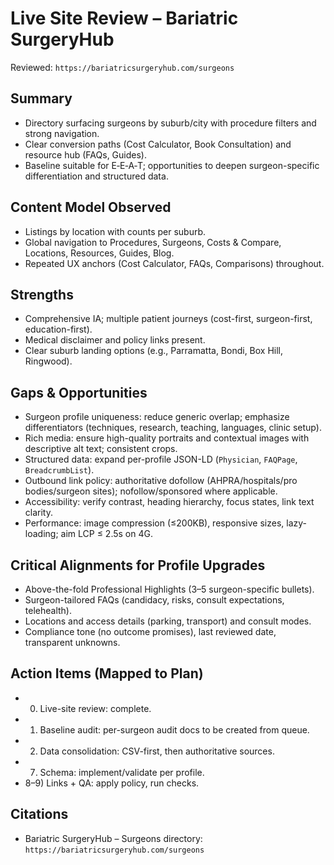 # Live Site Review – Bariatric SurgeryHub

Reviewed: `https://bariatricsurgeryhub.com/surgeons`

## Summary
- Directory surfacing surgeons by suburb/city with procedure filters and strong navigation.
- Clear conversion paths (Cost Calculator, Book Consultation) and resource hub (FAQs, Guides).
- Baseline suitable for E‑E‑A‑T; opportunities to deepen surgeon-specific differentiation and structured data.

## Content Model Observed
- Listings by location with counts per suburb.
- Global navigation to Procedures, Surgeons, Costs & Compare, Locations, Resources, Guides, Blog.
- Repeated UX anchors (Cost Calculator, FAQs, Comparisons) throughout.

## Strengths
- Comprehensive IA; multiple patient journeys (cost-first, surgeon-first, education-first).
- Medical disclaimer and policy links present.
- Clear suburb landing options (e.g., Parramatta, Bondi, Box Hill, Ringwood).

## Gaps & Opportunities
- Surgeon profile uniqueness: reduce generic overlap; emphasize differentiators (techniques, research, teaching, languages, clinic setup).
- Rich media: ensure high-quality portraits and contextual images with descriptive alt text; consistent crops.
- Structured data: expand per-profile JSON-LD (`Physician`, `FAQPage`, `BreadcrumbList`).
- Outbound link policy: authoritative dofollow (AHPRA/hospitals/pro bodies/surgeon sites); nofollow/sponsored where applicable.
- Accessibility: verify contrast, heading hierarchy, focus states, link text clarity.
- Performance: image compression (≤200KB), responsive sizes, lazy-loading; aim LCP ≤ 2.5s on 4G.

## Critical Alignments for Profile Upgrades
- Above-the-fold Professional Highlights (3–5 surgeon-specific bullets).
- Surgeon-tailored FAQs (candidacy, risks, consult expectations, telehealth).
- Locations and access details (parking, transport) and consult modes.
- Compliance tone (no outcome promises), last reviewed date, transparent unknowns.

## Action Items (Mapped to Plan)
- 0) Live-site review: complete.
- 1) Baseline audit: per-surgeon audit docs to be created from queue.
- 2) Data consolidation: CSV-first, then authoritative sources.
- 7) Schema: implement/validate per profile.
- 8–9) Links + QA: apply policy, run checks.

## Citations
- Bariatric SurgeryHub – Surgeons directory: `https://bariatricsurgeryhub.com/surgeons`
